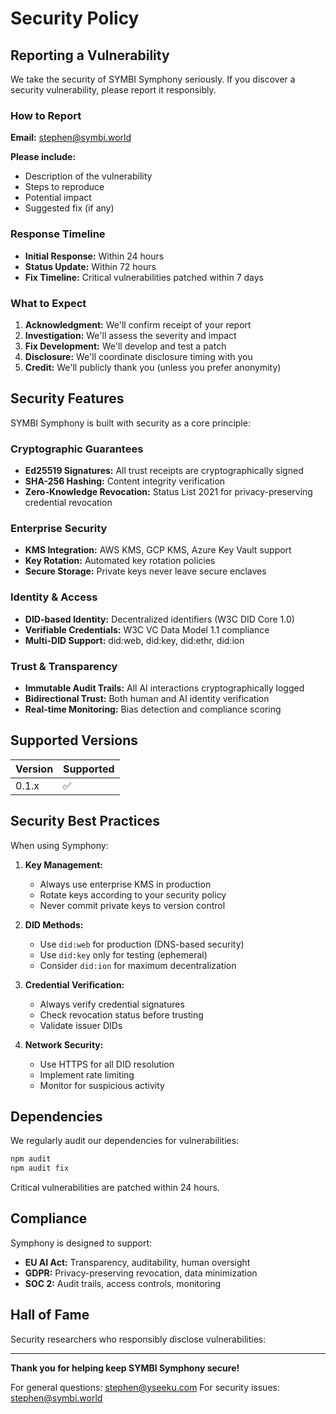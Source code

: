 # Security Policy

## Reporting a Vulnerability

We take the security of SYMBI Symphony seriously. If you discover a security vulnerability, please report it responsibly.

### How to Report

**Email:** stephen@symbi.world

**Please include:**
- Description of the vulnerability
- Steps to reproduce
- Potential impact
- Suggested fix (if any)

### Response Timeline

- **Initial Response:** Within 24 hours
- **Status Update:** Within 72 hours
- **Fix Timeline:** Critical vulnerabilities patched within 7 days

### What to Expect

1. **Acknowledgment:** We'll confirm receipt of your report
2. **Investigation:** We'll assess the severity and impact
3. **Fix Development:** We'll develop and test a patch
4. **Disclosure:** We'll coordinate disclosure timing with you
5. **Credit:** We'll publicly thank you (unless you prefer anonymity)

## Security Features

SYMBI Symphony is built with security as a core principle:

### Cryptographic Guarantees
- **Ed25519 Signatures:** All trust receipts are cryptographically signed
- **SHA-256 Hashing:** Content integrity verification
- **Zero-Knowledge Revocation:** Status List 2021 for privacy-preserving credential revocation

### Enterprise Security
- **KMS Integration:** AWS KMS, GCP KMS, Azure Key Vault support
- **Key Rotation:** Automated key rotation policies
- **Secure Storage:** Private keys never leave secure enclaves

### Identity & Access
- **DID-based Identity:** Decentralized identifiers (W3C DID Core 1.0)
- **Verifiable Credentials:** W3C VC Data Model 1.1 compliance
- **Multi-DID Support:** did:web, did:key, did:ethr, did:ion

### Trust & Transparency
- **Immutable Audit Trails:** All AI interactions cryptographically logged
- **Bidirectional Trust:** Both human and AI identity verification
- **Real-time Monitoring:** Bias detection and compliance scoring

## Supported Versions

| Version | Supported          |
| ------- | ------------------ |
| 0.1.x   | :white_check_mark: |

## Security Best Practices

When using Symphony:

1. **Key Management:**
   - Always use enterprise KMS in production
   - Rotate keys according to your security policy
   - Never commit private keys to version control

2. **DID Methods:**
   - Use `did:web` for production (DNS-based security)
   - Use `did:key` only for testing (ephemeral)
   - Consider `did:ion` for maximum decentralization

3. **Credential Verification:**
   - Always verify credential signatures
   - Check revocation status before trusting
   - Validate issuer DIDs

4. **Network Security:**
   - Use HTTPS for all DID resolution
   - Implement rate limiting
   - Monitor for suspicious activity

## Dependencies

We regularly audit our dependencies for vulnerabilities:

```bash
npm audit
npm audit fix
```

Critical vulnerabilities are patched within 24 hours.

## Compliance

Symphony is designed to support:
- **EU AI Act:** Transparency, auditability, human oversight
- **GDPR:** Privacy-preserving revocation, data minimization
- **SOC 2:** Audit trails, access controls, monitoring

## Hall of Fame

Security researchers who responsibly disclose vulnerabilities:

<!-- Future contributors will be listed here -->

---

**Thank you for helping keep SYMBI Symphony secure!**

For general questions: stephen@yseeku.com
For security issues: stephen@symbi.world
